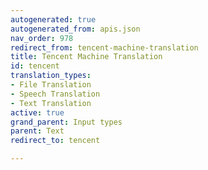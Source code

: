 ```yaml
---
autogenerated: true
autogenerated_from: apis.json
nav_order: 978
redirect_from: tencent-machine-translation
title: Tencent Machine Translation
id: tencent
translation_types:
- File Translation
- Speech Translation
- Text Translation
active: true
grand_parent: Input types
parent: Text
redirect_to: tencent

---
```


